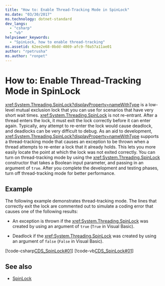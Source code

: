 ```yaml
---
title: "How to: Enable Thread-Tracking Mode in SpinLock"
ms.date: "03/30/2017"
ms.technology: dotnet-standard
dev_langs: 
  - "csharp"
  - "vb"
helpviewer_keywords: 
  - "SpinLock, how to enable thread-tracking"
ms.assetid: 62ee2e68-0bdd-4869-afc9-f0a57a11ae01
author: "rpetrusha"
ms.author: "ronpet"
---
```

# How to: Enable Thread-Tracking Mode in SpinLock
<xref:System.Threading.SpinLock?displayProperty=nameWithType> is a low-level mutual exclusion lock that you can use for scenarios that have very short wait times. <xref:System.Threading.SpinLock> is not re-entrant. After a thread enters the lock, it must exit the lock correctly before it can enter again. Typically, any attempt to re-enter the lock would cause deadlock, and deadlocks can be very difficult to debug. As an aid to development, <xref:System.Threading.SpinLock?displayProperty=nameWithType> supports a thread-tracking mode that causes an exception to be thrown when a thread attempts to re-enter a lock that it already holds. This lets you more easily locate the point at which the lock was not exited correctly. You can turn on thread-tracking mode by using the <xref:System.Threading.SpinLock> constructor that takes a Boolean input parameter, and passing in an argument of `true`. After you complete the development and testing phases, turn off thread-tracking mode for better performance.  
  
## Example  
 The following example demonstrates thread-tracking mode. The lines that correctly exit the lock are commented out to simulate a coding error that causes one of the following results:  
  
- An exception is thrown if the <xref:System.Threading.SpinLock> was created by using an argument of `true` (`True` in Visual Basic).  
  
- Deadlock if the <xref:System.Threading.SpinLock> was created by using an argument of `false` (`False` in Visual Basic).  
  
 [!code-csharp[CDS_SpinLock#01](../../../samples/snippets/csharp/VS_Snippets_Misc/cds_spinlock/cs/spinlockdemo.cs#01)]
 [!code-vb[CDS_SpinLock#01](../../../samples/snippets/visualbasic/VS_Snippets_Misc/cds_spinlock/vb/spinlock_threadtracking.vb#01)]  
  
## See also

- [SpinLock](../../../docs/standard/threading/spinlock.md)
